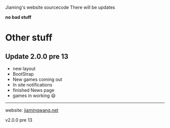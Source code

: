 Jiaming's website sourcecode
There will be updates

**no bad stuff**

# Other stuff

## Update 2.0.0 pre 13

* new layout
* BootStrap
* New games coming out
* In site notifications
* finished News page
* games in working
:smiley:
----
website: 
[jiamingwang.net](https://jiamingwang.net)

v2.0.0 pre 13
